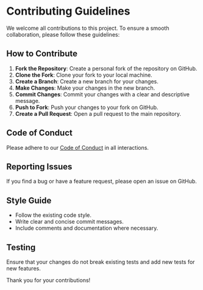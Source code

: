 # Contributing Guidelines

We welcome all contributions to this project. To ensure a smooth collaboration, please follow these guidelines:

## How to Contribute

1. **Fork the Repository**: Create a personal fork of the repository on GitHub.
2. **Clone the Fork**: Clone your fork to your local machine.
3. **Create a Branch**: Create a new branch for your changes.
4. **Make Changes**: Make your changes in the new branch.
5. **Commit Changes**: Commit your changes with a clear and descriptive message.
6. **Push to Fork**: Push your changes to your fork on GitHub.
7. **Create a Pull Request**: Open a pull request to the main repository.

## Code of Conduct

Please adhere to our [Code of Conduct](CODE_OF_CONDUCT.md) in all interactions.

## Reporting Issues

If you find a bug or have a feature request, please open an issue on GitHub.

## Style Guide

- Follow the existing code style.
- Write clear and concise commit messages.
- Include comments and documentation where necessary.

## Testing

Ensure that your changes do not break existing tests and add new tests for new features.

Thank you for your contributions!
